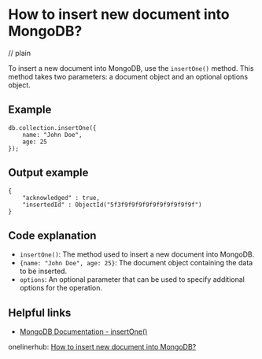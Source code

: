 # How to insert new document into MongoDB?
// plain

To insert a new document into MongoDB, use the `insertOne()` method. This method takes two parameters: a document object and an optional options object.

## Example

```
db.collection.insertOne({
    name: "John Doe",
    age: 25
});
```
## Output example

```
{
    "acknowledged" : true,
    "insertedId" : ObjectId("5f3f9f9f9f9f9f9f9f9f9f9f")
}
```

## Code explanation

- `insertOne()`: The method used to insert a new document into MongoDB.
- `{name: "John Doe", age: 25}`: The document object containing the data to be inserted.
- `options`: An optional parameter that can be used to specify additional options for the operation.

## Helpful links
- [MongoDB Documentation - insertOne()](https://docs.mongodb.com/manual/reference/method/db.collection.insertOne/)

onelinerhub: [How to insert new document into MongoDB?](https://onelinerhub.com/mongodb/how-to-insert-new-document-into-mongodb)